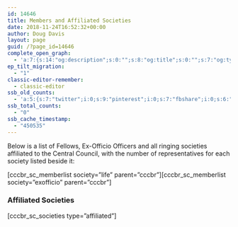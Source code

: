 ```yaml
---
id: 14646
title: Members and Affiliated Societies
date: 2018-11-24T16:52:32+00:00
author: Doug Davis
layout: page
guid: /?page_id=14646
complete_open_graph:
  - 'a:7:{s:14:"og:description";s:0:"";s:8:"og:title";s:0:"";s:7:"og:type";s:0:"";s:12:"twitter:card";s:7:"summary";s:15:"twitter:creator";s:0:"";s:19:"twitter:description";s:0:"";s:8:"og:image";s:0:"";}'
ep_tilt_migration:
  - "1"
classic-editor-remember:
  - classic-editor
ssb_old_counts:
  - 'a:5:{s:7:"twitter";i:0;s:9:"pinterest";i:0;s:7:"fbshare";i:0;s:6:"reddit";i:0;s:6:"tumblr";N;}'
ssb_total_counts:
  - "0"
ssb_cache_timestamp:
  - "450535"
---
```

Below is a list of Fellows, Ex-Officio Officers and all ringing societies affiliated to the Central Council, with the number of representatives for each society listed beside it:

\[cccbr\_sc\_memberlist society=&#8221;life&#8221; parent=&#8221;cccbr&#8221;\]\[cccbr\_sc\_memberlist society=&#8221;exofficio&#8221; parent=&#8221;cccbr&#8221;\]

### Affiliated Societies

[cccbr\_sc\_societies type=&#8221;affiliated&#8221;]
